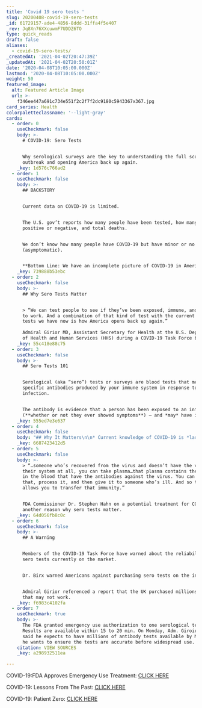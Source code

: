 ```yaml
---
title: 'Covid 19 sero tests '
slug: 20200408-covid-19-sero-tests
_id: 61729157-ade4-4856-8ddd-31ffa4f5e407
_rev: Jq8Xn76XXcuwmF7UDDZ6TO
type: quick_reads
draft: false
aliases:
  - covid-19-sero-tests/
_createdAt: '2021-04-02T20:47:39Z'
_updatedAt: '2021-04-02T20:50:01Z'
date: '2020-04-08T10:05:00.000Z'
lastmod: '2020-04-08T10:05:00.000Z'
weight: 50
featured_image:
  alt: Featured Article Image
  url: >-
    f346ee447a691c734e551f2c2f7f2dc9180c5943367x367.jpg
card_series: Health
colorpaletteclassname: '--light-gray'
cards:
  - order: 0
    useCheckmark: false
    body: >-
      # COVID-19: Sero Tests


      Why serological surveys are the key to understanding the full scope of the
      outbreak and opening America back up again.
    _key: 1d576c766ad2
  - order: 1
    useCheckmark: false
    body: >-
      ## BACKSTORY


      Current data on COVID-19 is limited.


      The U.S. gov’t reports how many people have been tested, how many test
      positive or negative, and total deaths.


      We don’t know how many people have COVID-19 but have minor or no symptoms
      (asymptomatic).


      **Bottom Line: We have an incomplete picture of COVID-19 in America.**
    _key: 739888b53ebc
  - order: 2
    useCheckmark: false
    body: >-
      ## Why Sero Tests Matter


      > “We can test people to see if they’ve been exposed, immune, and go back
      to work. And a combination of that kind of test with the current kind of
      tests we have now is how America opens back up again.”  
        
      Admiral Girior MD, Assistant Secretary for Health at the U.S. Department
      of Health and Human Services (HHS) during a COVID-19 Task Force briefing.
    _key: 55c418e88c75
  - order: 3
    useCheckmark: false
    body: >-
      ## Sero Tests 101


      Serological (aka “sero”) tests or surveys are blood tests that measure
      specific antibodies produced by your immune system in response to an
      infection.


      The antibody is evidence that a person has been exposed to an infection
      (**whether or not they ever showed symptoms**) – and *may* have immunity.
    _key: 555ed7e3e637
  - order: 4
    useCheckmark: false
    body: "## Why It Matters\n\n* Current knowledge of COVID-19 is *largely* based on people who test positive –**they tend to be the most sick**.\n* If more people than previously thought had prior exposure to COVID-19, it may help relax public health measures, e.g. social distancing.\n* If\_fewer\_people\_had\_exposure to COVID-19, it may increase the need for public health measures until there’s a clinically tested treatment or vaccine."
    _key: 6687423412d5
  - order: 5
    useCheckmark: false
    body: >-
      > “…someone who’s recovered from the virus and doesn’t have the virus in
      their system at all, you can take plasma…that plasma contains the proteins
      in the blood that have the antibodies against the virus. You can take
      that, process it, and then give it to someone who’s ill. And so that
      allows you to transfer that immunity.”


      FDA Commissioner Dr. Stephen Hahn on a potential treatment for COVID-19 -
      another reason why sero tests matter.
    _key: 64d056fb8c0c
  - order: 6
    useCheckmark: false
    body: >-
      ## A Warning


      Members of the COVID-19 Task Force have warned about the reliability of
      sero tests currently on the market.


      Dr. Birx warned Americans against purchasing sero tests on the internet.


      Admiral Girior referenced a report that the UK purchased millions of tests
      that may not work.
    _key: f6983c4102fa
  - order: 7
    useCheckmark: true
    body: >-
      The FDA granted emergency use authorization to one serological test.
      Results are available within 15 to 20 min. On Monday, Adm. Giroir M.D.
      said he expects to have millions of antibody tests available by May, but
      he wants to ensure the tests are accurate before widespread use.
    citation: VIEW SOURCES
    _key: a298932511ea

---
```

COVID-19:FDA Approves Emergency Use Treatment: [CLICK HERE](https://smarthernews.com/hydro-what-treatment-for-covid19/)

COVID-19: Lessons From The Past: [CLICK HERE](https://smarthernews.com/comparing-the-flu-response/)

COVID-19: Patient Zero: [CLICK HERE](https://smarthernews.com/covid-19-the-first-us-case-of-coronavirus/)